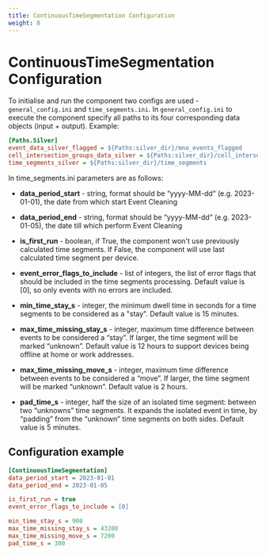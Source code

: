 ```yaml
---
title: ContinuousTimeSegmentation Configuration
weight: 8
---
```


# ContinuousTimeSegmentation Configuration
To initialise and run the component two configs are used - `general_config.ini` and `time_segments.ini`. In `general_config.ini` to execute the component specify all paths to its four corresponding data objects (input + output). Example: 


```ini
[Paths.Silver]
event_data_silver_flagged = ${Paths:silver_dir}/mno_events_flagged
cell_intersection_groups_data_silver = ${Paths:silver_dir}/cell_intersection_groups
time_segments_silver = ${Paths:silver_dir}/time_segments
```

In time_segments.ini parameters are as follows: 

- **data_period_start** - string, format should be “yyyy-MM-dd“ (e.g. 2023-01-01), the date from which start Event Cleaning

- **data_period_end** - string, format should be “yyyy-MM-dd“ (e.g. 2023-01-05), the date till which perform Event Cleaning

- **is_first_run** - boolean, if True, the component won't use previously calculated time segments. If False, the component will use last calculated time segment per device.

- **event_error_flags_to_include** - list of integers, the list of error flags that should be included in the time segments processing. Default value is [0], so only events with no errors are included.

- **min_time_stay_s** - integer, the minimum dwell time in seconds for a time segments to be considered as a "stay". Default value is 15 minutes.

- **max_time_missing_stay_s** - integer, maximum time difference between events to be considered a “stay”. If larger, the time segment will be marked “unknown”. Default value is 12 hours to support devices being offline at home or work addresses.

- **max_time_missing_move_s** - integer, maximum time difference between events to be considered a “move”. If larger, the time segment will be marked “unknown”. Default value is 2 hours.

- **pad_time_s** - integer, half the size of an isolated time segment: between two “unknowns” time segments. It expands the isolated event in time, by “padding” from the “unknown” time segments on both sides. Default value is 5 minutes.


## Configuration example

```ini
[ContinuousTimeSegmentation]
data_period_start = 2023-01-01
data_period_end = 2023-01-05

is_first_run = true
event_error_flags_to_include = [0]

min_time_stay_s = 900
max_time_missing_stay_s = 43200
max_time_missing_move_s = 7200
pad_time_s = 300
```
